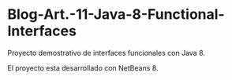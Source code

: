 # Blog-Art.-11-Java-8-Functional-Interfaces
Proyecto demostrativo de interfaces funcionales con Java 8.

El proyecto esta desarrollado con NetBeans 8.

